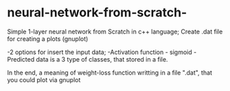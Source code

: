 # neural-network-from-scratch-


Simple 1-layer neural network from Scratch in c++ language;
Create .dat file for creating a plots (gnuplot)

-2 options for insert the input data;
-Activation function - sigmoid 
-Predicted data is a 3 type of classes, that stored in a file.

In the end, a meaning of weight-loss function  writting in a file ".dat", that you could plot via gnuplot 

